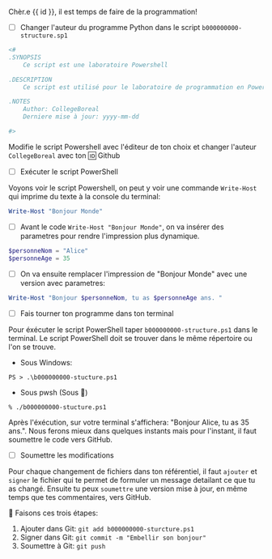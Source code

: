 Chèr.e {{ id }}, il est temps de faire de la programmation!

- [ ] Changer l'auteur du programme Python dans le script `b000000000-structure.sp1`

```powershell
<#
.SYNOPSIS
    Ce script est une laboratoire Powershell

.DESCRIPTION
    Ce script est utilisé pour le laboratoire de programmation en Powershell.

.NOTES
    Author: CollegeBoreal
    Derniere mise à jour: yyyy-mm-dd

#>
```

Modifie le script Powershell avec l'éditeur de ton choix et changer l'auteur `CollegeBoreal` avec ton :id: Github

- [ ] Exécuter le script PowerShell

Voyons voir le script Powershell, on peut y voir une commande `Write-Host` qui imprime du texte à la console du terminal:

```powershell
Write-Host "Bonjour Monde"
```

- [ ] Avant le code `Write-Host "Bonjour Monde"`, on va insérer des parametres pour rendre l'impression plus dynamique.

```powershell
$personneNom = "Alice"
$personneAge = 35
```

- [ ] On va ensuite remplacer l'impression de "Bonjour Monde" avec une version avec parametres:

```powershell
Write-Host "Bonjour $personneNom, tu as $personneAge ans. "
```

- [ ] Fais tourner ton programme dans ton terminal

Pour éxécuter le script PowerShell taper `b000000000-structure.ps1` dans le terminal. Le script PowerShell doit se trouver dans le même répertoire ou l'on se trouve.

* Sous Windows:

```
PS > .\b000000000-stucture.ps1
```

* Sous pwsh (Sous :apple:)

```
% ./b000000000-stucture.ps1
```


Après l'éxécution, sur votre terminal s'affichera: "Bonjour Alice, tu as 35 ans.". Nous ferons mieux dans quelques instants mais pour l'instant, il faut soumettre le code vers GitHub. 


- [ ] Soumettre les modifications

Pour chaque changement de fichiers dans ton référentiel, il faut  `ajouter` et `signer` le fichier qui te permet de formuler un message detailant ce que tu as changé. Ensuite tu peux `soumettre` une version mise à jour, en même temps que tes commentaires, vers GitHub. 

:round_pushpin: Faisons ces trois étapes:

1. Ajouter dans Git: `git add b000000000-sturcture.ps1`
2. Signer dans Git: `git commit -m "Embellir son bonjour"`
3. Soumettre à Git: `git push`
